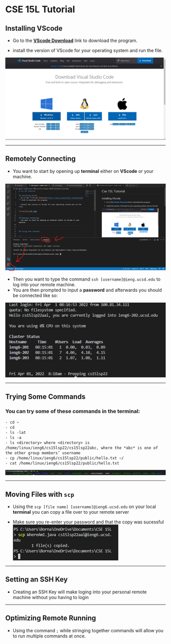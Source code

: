 # CSE 15L Tutorial

## Installing VScode
- Go to the **[VScode Download](https://code.visualstudio.com/Download)** link to download the program.

- install the version of VScode for your operating system and run the file.

![image](vscode.jpg)

---
## Remotely Connecting
- You want to start by opening up **terminal** either on **VScode** or your machine.

![image](terminal.jpg)

- Then you want to type the command `ssh [username]@ieng.ucsd.edu` to log into your remote machine.
- You are then prompted to input a **password** and afterwards you should be connected like so:

![image](login.png)

---
## Trying Some Commands
### You can try some of these commands in the **terminal**: 
```
- cd ~
- cd
- ls -lat
- ls -a
- ls <directory> where <directory> is /home/linux/ieng6/cs15lsp22/cs15lsp22abc, where the *abc* is one of the other group members’ username
- cp /home/linux/ieng6/cs15lsp22/public/hello.txt ~/
- cat /home/linux/ieng6/cs15lsp22/public/hello.txt
```
![image](commands.png)

---
## Moving Files with `scp`

- Using the `scp [file name] [username]@ieng6.ucsd.edu` on your local **terminal** you can copy a file over to your remote server

- Make sure you re-enter your password and that the copy was sucessful
![image](scp.png)

---
## Setting an SSH Key
- Creating an SSH Key will make loging into your personal remote machine without you having to login
---
## Optimizing Remote Running

- Using the command `;` while stringing together commands will allow you to run multiple commands at once.